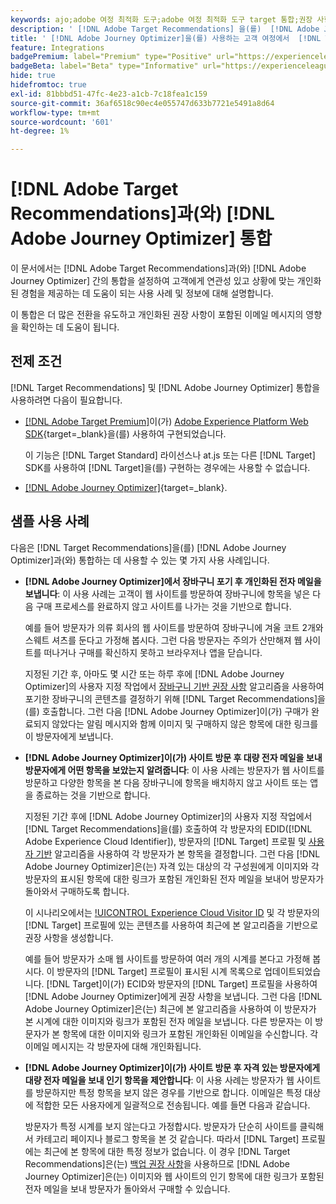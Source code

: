 ```yaml
---
keywords: ajo;adobe 여정 최적화 도구;adobe 여정 최적화 도구 target 통합;권장 사항;target 권장 사항;통합
description: ' [!DNL Adobe Target Recommendations] 을(를)  [!DNL Adobe Journey Optimizer]과(와) 통합합니다.'
title: ' [!DNL Adobe Journey Optimizer]을(를) 사용하는 고객 여정에서  [!DNL Target Recommendations] 을(를) 사용하려면 어떻게 합니까?'
feature: Integrations
badgePremium: label="Premium" type="Positive" url="https://experienceleague.adobe.com/docs/target/using/introduction/intro.html?lang=en#premium newtab=true" tooltip="Target Premium에 포함된 내용을 확인합니다."
badgeBeta: label="Beta" type="Informative" url="https://experienceleague.adobe.com/docs/target/using/introduction/intro.html#beta newtab=true" tooltip=" [!DNL Adobe Target]의 Beta 기능"
hide: true
hidefromtoc: true
exl-id: 81bbbd51-47fc-4e23-a1cb-7c18fea1c159
source-git-commit: 36af6518c90ec4e055747d633b7721e5491a8d64
workflow-type: tm+mt
source-wordcount: '601'
ht-degree: 1%

---
```


# [!DNL Adobe Target Recommendations]과(와) [!DNL Adobe Journey Optimizer] 통합

이 문서에서는 [!DNL Adobe Target Recommendations]과(와) [!DNL Adobe Journey Optimizer] 간의 통합을 설정하여 고객에게 연관성 있고 상황에 맞는 개인화된 경험을 제공하는 데 도움이 되는 사용 사례 및 정보에 대해 설명합니다.

이 통합은 더 많은 전환을 유도하고 개인화된 권장 사항이 포함된 이메일 메시지의 영향을 확인하는 데 도움이 됩니다.

## 전제 조건

[!DNL Target Recommendations] 및 [!DNL Adobe Journey Optimizer] 통합을 사용하려면 다음이 필요합니다.

* [[!DNL Adobe Target Premium]](/help/main/c-intro/intro.md#premium)이(가) [Adobe Experience Platform Web SDK](https://experienceleague.adobe.com/docs/target-dev/developer/client-side/aep-web-sdk.html){target=_blank}을(를) 사용하여 구현되었습니다.

  이 기능은 [!DNL Target Standard] 라이선스나 at.js 또는 다른 [!DNL Target] SDK를 사용하여 [!DNL Target]을(를) 구현하는 경우에는 사용할 수 없습니다.

* [[!DNL Adobe Journey Optimizer]](https://experienceleague.adobe.com/docs/journey-optimizer/using/ajo-home.html){target=_blank}.

## 샘플 사용 사례

다음은 [!DNL Target Recommendations]을(를) [!DNL Adobe Journey Optimizer]과(와) 통합하는 데 사용할 수 있는 몇 가지 사용 사례입니다.

* **[!DNL Adobe Journey Optimizer]에서 장바구니 포기 후 개인화된 전자 메일을 보냅니다**: 이 사용 사례는 고객이 웹 사이트를 방문하여 장바구니에 항목을 넣은 다음 구매 프로세스를 완료하지 않고 사이트를 나가는 것을 기반으로 합니다.

  예를 들어 방문자가 의류 회사의 웹 사이트를 방문하여 장바구니에 겨울 코트 2개와 스웨트 셔츠를 둔다고 가정해 봅시다. 그런 다음 방문자는 주의가 산만해져 웹 사이트를 떠나거나 구매를 확신하지 못하고 브라우저나 앱을 닫습니다.

  지정된 기간 후, 아마도 몇 시간 또는 하루 후에 [!DNL Adobe Journey Optimizer]의 사용자 지정 작업에서 [장바구니 기반 권장 사항](/help/main/c-recommendations/c-algorithms/base-the-recommendation-on-a-recommendation-key.md) 알고리즘을 사용하여 포기한 장바구니의 콘텐츠를 결정하기 위해 [!DNL Target Recommendations]을(를) 호출합니다. 그런 다음 [!DNL Adobe Journey Optimizer]이(가) 구매가 완료되지 않았다는 알림 메시지와 함께 이미지 및 구매하지 않은 항목에 대한 링크를 이 방문자에게 보냅니다.

* **[!DNL Adobe Journey Optimizer]이(가) 사이트 방문 후 대량 전자 메일을 보내 방문자에게 어떤 항목을 보았는지 알려줍니다**: 이 사용 사례는 방문자가 웹 사이트를 방문하고 다양한 항목을 본 다음 장바구니에 항목을 배치하지 않고 사이트 또는 앱을 종료하는 것을 기반으로 합니다.

  지정된 기간 후에 [!DNL Adobe Journey Optimizer]의 사용자 지정 작업에서 [!DNL Target Recommendations]을(를) 호출하여 각 방문자의 EDID([!DNL Adobe Experience Cloud Identifier]), 방문자의 [!DNL Target] 프로필 및 [사용자 기반](/help/main/c-recommendations/c-algorithms/base-the-recommendation-on-a-recommendation-key.md) 알고리즘을 사용하여 각 방문자가 본 항목을 결정합니다. 그런 다음 [!DNL Adobe Journey Optimizer]은(는) 자격 있는 대상의 각 구성원에게 이미지와 각 방문자의 표시된 항목에 대한 링크가 포함된 개인화된 전자 메일을 보내어 방문자가 돌아와서 구매하도록 합니다.

  이 시나리오에서는 [!UICONTROL Experience Cloud Visitor ID](ECID) 및 각 방문자의 [!DNL Target] 프로필에 있는 콘텐츠를 사용하여 최근에 본 알고리즘을 기반으로 권장 사항을 생성합니다.

  예를 들어 방문자가 소매 웹 사이트를 방문하여 여러 개의 시계를 본다고 가정해 봅시다. 이 방문자의 [!DNL Target] 프로필이 표시된 시계 목록으로 업데이트되었습니다. [!DNL Target]이(가) ECID와 방문자의 [!DNL Target] 프로필을 사용하여 [!DNL Adobe Journey Optimizer]에게 권장 사항을 보냅니다. 그런 다음 [!DNL Adobe Journey Optimizer]은(는) 최근에 본 알고리즘을 사용하여 이 방문자가 본 시계에 대한 이미지와 링크가 포함된 전자 메일을 보냅니다. 다른 방문자는 이 방문자가 본 항목에 대한 이미지와 링크가 포함된 개인화된 이메일을 수신합니다. 각 이메일 메시지는 각 방문자에 대해 개인화됩니다.

* **[!DNL Adobe Journey Optimizer]이(가) 사이트 방문 후 자격 있는 방문자에게 대량 전자 메일을 보내 인기 항목을 제안합니다**: 이 사용 사례는 방문자가 웹 사이트를 방문하지만 특정 항목을 보지 않은 경우를 기반으로 합니다. 이메일은 특정 대상에 적합한 모든 사용자에게 일괄적으로 전송됩니다. 예를 들면 다음과 같습니다.

  방문자가 특정 시계를 보지 않는다고 가정합시다. 방문자가 단순히 사이트를 클릭해서 카테고리 페이지나 블로그 항목을 본 것 같습니다. 따라서 [!DNL Target] 프로필에는 최근에 본 항목에 대한 특정 정보가 없습니다. 이 경우 [!DNL Target Recommendations]은(는) [백업 권장 사항](/help/main/c-recommendations/c-algorithms/backup-recs.md)을 사용하므로 [!DNL Adobe Journey Optimizer]은(는) 이미지와 웹 사이트의 인기 항목에 대한 링크가 포함된 전자 메일을 보내 방문자가 돌아와서 구매할 수 있습니다.
